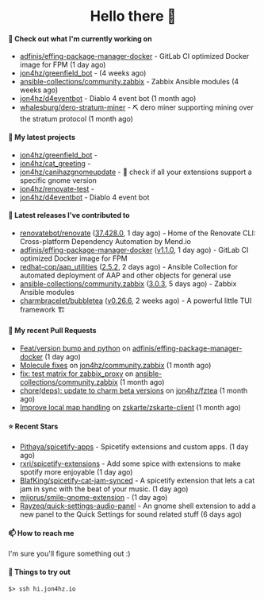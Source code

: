 <h1 align=center>Hello there 👋</h1>

#### 👷 Check out what I'm currently working on

- [adfinis/effing-package-manager-docker](https://github.com/adfinis/effing-package-manager-docker) - GitLab CI optimized Docker image for FPM (1 day ago)
- [jon4hz/greenfield_bot](https://github.com/jon4hz/greenfield_bot) -  (4 weeks ago)
- [ansible-collections/community.zabbix](https://github.com/ansible-collections/community.zabbix) - Zabbix Ansible modules (4 weeks ago)
- [jon4hz/d4eventbot](https://github.com/jon4hz/d4eventbot) - Diablo 4 event bot (1 month ago)
- [whalesburg/dero-stratum-miner](https://github.com/whalesburg/dero-stratum-miner) - ⛏ dero miner supporting mining over the stratum protocol (1 month ago)

#### 🌱 My latest projects

- [jon4hz/greenfield_bot](https://github.com/jon4hz/greenfield_bot) - 
- [jon4hz/cat_greeting](https://github.com/jon4hz/cat_greeting) - 
- [jon4hz/canihazgnomeupdate](https://github.com/jon4hz/canihazgnomeupdate) - 🧙 check if all your extensions support a specific gnome version
- [jon4hz/renovate-test](https://github.com/jon4hz/renovate-test) - 
- [jon4hz/d4eventbot](https://github.com/jon4hz/d4eventbot) - Diablo 4 event bot

#### 🔭 Latest releases I've contributed to

- [renovatebot/renovate](https://github.com/renovatebot/renovate) ([37.428.0](https://github.com/renovatebot/renovate/releases/tag/37.428.0), 1 day ago) - Home of the Renovate CLI: Cross-platform Dependency Automation by Mend.io
- [adfinis/effing-package-manager-docker](https://github.com/adfinis/effing-package-manager-docker) ([v1.1.0](https://github.com/adfinis/effing-package-manager-docker/releases/tag/v1.1.0), 1 day ago) - GitLab CI optimized Docker image for FPM
- [redhat-cop/aap_utilities](https://github.com/redhat-cop/aap_utilities) ([2.5.2](https://github.com/redhat-cop/aap_utilities/releases/tag/2.5.2), 2 days ago) - Ansible Collection for automated deployment of AAP and other objects for general use
- [ansible-collections/community.zabbix](https://github.com/ansible-collections/community.zabbix) ([3.0.3](https://github.com/ansible-collections/community.zabbix/releases/tag/3.0.3), 5 days ago) - Zabbix Ansible modules
- [charmbracelet/bubbletea](https://github.com/charmbracelet/bubbletea) ([v0.26.6](https://github.com/charmbracelet/bubbletea/releases/tag/v0.26.6), 2 weeks ago) - A powerful little TUI framework 🏗

#### 🔨 My recent Pull Requests

- [Feat/version bump and python](https://github.com/adfinis/effing-package-manager-docker/pull/18) on [adfinis/effing-package-manager-docker](https://github.com/adfinis/effing-package-manager-docker) (1 day ago)
- [Molecule fixes](https://github.com/jon4hz/community.zabbix/pull/1) on [jon4hz/community.zabbix](https://github.com/jon4hz/community.zabbix) (1 month ago)
- [fix: test matrix for zabbix_proxy](https://github.com/ansible-collections/community.zabbix/pull/1281) on [ansible-collections/community.zabbix](https://github.com/ansible-collections/community.zabbix) (1 month ago)
- [chore(deps): update to charm beta versions](https://github.com/jon4hz/fztea/pull/50) on [jon4hz/fztea](https://github.com/jon4hz/fztea) (1 month ago)
- [Improve local map handling](https://github.com/zskarte/zskarte-client/pull/422) on [zskarte/zskarte-client](https://github.com/zskarte/zskarte-client) (1 month ago)

#### ⭐ Recent Stars

- [Pithaya/spicetify-apps](https://github.com/Pithaya/spicetify-apps) - Spicetify extensions and custom apps. (1 day ago)
- [rxri/spicetify-extensions](https://github.com/rxri/spicetify-extensions) - Add some spice with extensions to make spotify more enjoyable (1 day ago)
- [BlafKing/spicetify-cat-jam-synced](https://github.com/BlafKing/spicetify-cat-jam-synced) - A spicetify extension that lets a cat jam in sync with the beat of your music. (1 day ago)
- [mijorus/smile-gnome-extension](https://github.com/mijorus/smile-gnome-extension) -  (1 day ago)
- [Rayzeq/quick-settings-audio-panel](https://github.com/Rayzeq/quick-settings-audio-panel) - An gnome shell extension to add a new panel to the Quick Settings for sound related stuff (6 days ago)

#### 📫 How to reach me
I'm sure you'll figure something out :)

#### 👀 Things to try out
```
$> ssh hi.jon4hz.io
```